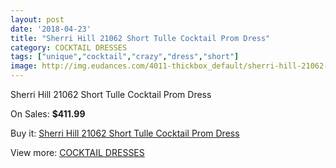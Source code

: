 ```yaml
---
layout: post
date: '2018-04-23'
title: "Sherri Hill 21062 Short Tulle Cocktail Prom Dress"
category: COCKTAIL DRESSES
tags: ["unique","cocktail","crazy","dress","short"]
image: http://img.eudances.com/4011-thickbox_default/sherri-hill-21062-short-tulle-cocktail-prom-dress.jpg
---
```

Sherri Hill 21062 Short Tulle Cocktail Prom Dress

On Sales: **$411.99**
<a href="https://www.eudances.com/en/cocktail-dresses/1346-sherri-hill-21062-short-tulle-cocktail-prom-dress.html"><amp-img layout="responsive" width="600" height="600" src="//img.eudances.com/4011-thickbox_default/sherri-hill-21062-short-tulle-cocktail-prom-dress.jpg" alt="Sherri Hill 21062 Short Tulle Cocktail Prom Dress 0" /></a>
<a href="https://www.eudances.com/en/cocktail-dresses/1346-sherri-hill-21062-short-tulle-cocktail-prom-dress.html"><amp-img layout="responsive" width="600" height="600" src="//img.eudances.com/4013-thickbox_default/sherri-hill-21062-short-tulle-cocktail-prom-dress.jpg" alt="Sherri Hill 21062 Short Tulle Cocktail Prom Dress 1" /></a>
<a href="https://www.eudances.com/en/cocktail-dresses/1346-sherri-hill-21062-short-tulle-cocktail-prom-dress.html"><amp-img layout="responsive" width="600" height="600" src="//img.eudances.com/4012-thickbox_default/sherri-hill-21062-short-tulle-cocktail-prom-dress.jpg" alt="Sherri Hill 21062 Short Tulle Cocktail Prom Dress 2" /></a>

Buy it: [Sherri Hill 21062 Short Tulle Cocktail Prom Dress](https://www.eudances.com/en/cocktail-dresses/1346-sherri-hill-21062-short-tulle-cocktail-prom-dress.html "Sherri Hill 21062 Short Tulle Cocktail Prom Dress")

View more: [COCKTAIL DRESSES](https://www.eudances.com/en/14-cocktail-dresses "COCKTAIL DRESSES")
